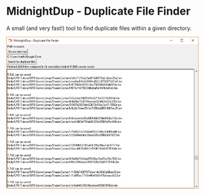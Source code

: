# MidnightDup - Duplicate File Finder

A small (and very fast!) tool to find duplicate files within a given directory.

![Screenshot of tool](https://raw.githubusercontent.com/ruester/midnightdup/master/test/screenshot.png)
